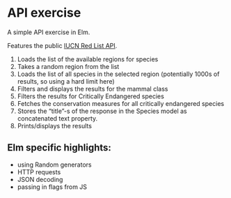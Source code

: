 # API exercise

A simple API exercise in Elm.

Features the public [IUCN Red List API](http://apiv3.iucnredlist.org/api/v3/docs).

1. Loads the list of the available regions for species
2. Takes a random region from the list
3. Loads the list of all species in the selected region (potentially 1000s of results, so using a hard limit here)
4. Filters and displays the results for the mammal class
5. Filters the results for Critically Endangered species
6. Fetches the conservation measures for all critically endangered species
7. Stores the “title”-s of the response in the Species model as concatenated text property.
8. Prints/displays the results

## Elm specific highlights:
- using Random generators
- HTTP requests
- JSON decoding
- passing in flags from JS